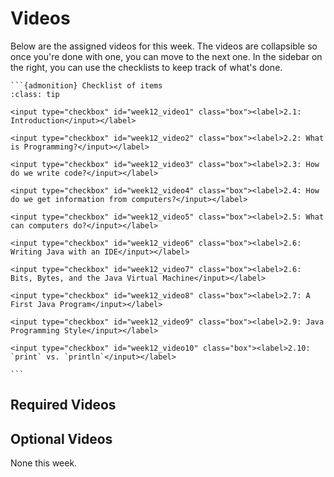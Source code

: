 # Videos

Below are the assigned videos for this week. 
The videos are collapsible so once you're done with one, you can move to the next one.
In the sidebar on the right, you can use the checklists to keep track of what's done.

````{margin}
```{admonition} Checklist of items
:class: tip

<input type="checkbox" id="week12_video1" class="box"><label>2.1: Introduction</input></label>

<input type="checkbox" id="week12_video2" class="box"><label>2.2: What is Programming?</input></label>

<input type="checkbox" id="week12_video3" class="box"><label>2.3: How do we write code?</input></label>

<input type="checkbox" id="week12_video4" class="box"><label>2.4: How do we get information from computers?</input></label>

<input type="checkbox" id="week12_video5" class="box"><label>2.5: What can computers do?</input></label>

<input type="checkbox" id="week12_video6" class="box"><label>2.6: Writing Java with an IDE</input></label>

<input type="checkbox" id="week12_video7" class="box"><label>2.6: Bits, Bytes, and the Java Virtual Machine</input></label>

<input type="checkbox" id="week12_video8" class="box"><label>2.7: A First Java Program</input></label>

<input type="checkbox" id="week12_video9" class="box"><label>2.9: Java Programming Style</input></label>

<input type="checkbox" id="week12_video10" class="box"><label>2.10: `print` vs. `println`</input></label>

```
````

## Required Videos

## Optional Videos

None this week.